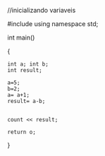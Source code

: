 //inicializando variaveis

#include <iostream>
using namespace std;



int main()



{


    int a; int b;
    int result;

    a=5;
    b=2;
    a= a+1;
    result= a-b;


    count << result;

    return o;







}
